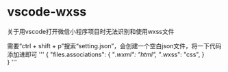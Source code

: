 # vscode-wxss
关于用vscode打开微信小程序项目时无法识别和使用wxss文件

需要“ctrl + shift + p”搜索“setting.json”，会创建一个空白json文件，将一下代码添加进即可
'''
{
    "files.associations": {
        "*.wxml": "html",
        "*.wxss": "css",
    }    
}
'''
